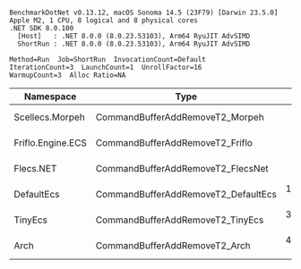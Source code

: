 ```

BenchmarkDotNet v0.13.12, macOS Sonoma 14.5 (23F79) [Darwin 23.5.0]
Apple M2, 1 CPU, 8 logical and 8 physical cores
.NET SDK 8.0.100
  [Host]   : .NET 8.0.0 (8.0.23.53103), Arm64 RyuJIT AdvSIMD
  ShortRun : .NET 8.0.0 (8.0.23.53103), Arm64 RyuJIT AdvSIMD

Method=Run  Job=ShortRun  InvocationCount=Default  
IterationCount=3  LaunchCount=1  UnrollFactor=16  
WarmupCount=3  Alloc Ratio=NA  

```
| Namespace         | Type                                | Mean      | Ratio | Allocated | 
|------------------ |------------------------------------ |----------:|------:|----------:|
| Scellecs.Morpeh   | CommandBufferAddRemoveT2_Morpeh     |  4.954 μs |  0.58 |         - | 
| Friflo.Engine.ECS | CommandBufferAddRemoveT2_Friflo     |  8.470 μs |  1.00 |         - | 
| Flecs.NET         | CommandBufferAddRemoveT2_FlecsNet   |  9.776 μs |  1.15 |         - | 
| DefaultEcs        | CommandBufferAddRemoveT2_DefaultEcs | 16.245 μs |  1.92 |         - | 
| TinyEcs           | CommandBufferAddRemoveT2_TinyEcs    | 39.621 μs |  4.68 |   46928 B | 
| Arch              | CommandBufferAddRemoveT2_Arch       | 47.041 μs |  5.55 |    4800 B | 
